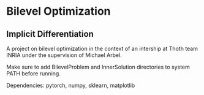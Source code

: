 # Bilevel Optimization
## Implicit Differentiation

A project on bilevel optimization in the context of an intership at Thoth team INRIA under the supervision of Michael Arbel.

Make sure to add BilevelProblem and InnerSolution directories to system PATH before running.

Dependencies: pytorch, numpy, sklearn, matplotlib